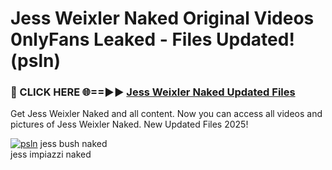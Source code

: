 # Jess Weixler Naked Original Videos 0nlyFans Leaked - Files Updated! (psln)

<h3>🔴 CLICK HERE 🌐==►► <a href="https://tinyurl.com/up5wt9bj" rel="nofollow">Jess Weixler Naked Updated Files</a></h3>

Get Jess Weixler Naked and all content. Now you can access all videos and pictures of Jess Weixler Naked. New Updated Files 2025!

[![psln](https://i.imgur.com/ABiUzMV.gif)](https://tinyurl.com/up5wt9bj)
jess bush naked<br>
jess impiazzi naked